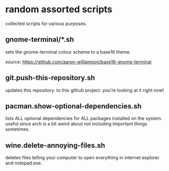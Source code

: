 #   random assorted scripts

collected scripts for various purposes.

##  gnome-terminal/*.sh

sets the gnome-terminal colour scheme to a base16 theme.

source:  https://github.com/aaron-williamson/base16-gnome-terminal

##  git.push-this-repository.sh

updates this repository. to this github project. you're looking at it right now!

##  pacman.show-optional-dependencies.sh

lists ALL optional dependencies for ALL packages installed on the system. useful since arch is a bit weird about not including important things sometimes.

##  wine.delete-annoying-files.sh

deletes files telling your computer to open everything in internet explorer and notepad.exe.
